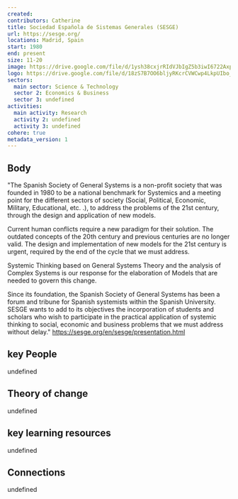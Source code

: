 ```yaml
---
created:
contributors: Catherine
title: Sociedad Española de Sistemas Generales (SESGE)
url: https://sesge.org/
locations: Madrid, Spain
start: 1980
end: present
size: 11-20
image: https://drive.google.com/file/d/1ysh38cxjrRIdVJbIgZ5b3iwI6722AxpE/view?usp=drive_link
logo: https://drive.google.com/file/d/18zS7B7OO6bljyRKcrCVWCwp4LkpUIbo_/view?usp=drive_link
sectors:
  main sector: Science & Technology
  sector 2: Economics & Business
  sector 3: undefined
activities: 
  main activity: Research
  activity 2: undefined
  activity 3: undefined
cohere: true
metadata_version: 1
---
```



## Body

"The Spanish Society of General Systems is a non-profit society that was founded in 1980 to be a national benchmark for Systemics and a meeting point for the different sectors of society (Social, Political, Economic, Military, Educational, etc. .), to address the problems of the 21st century, through the design and application of new models.

Current human conflicts require a new paradigm for their solution. The outdated concepts of the 20th century and previous centuries are no longer valid. The design and implementation of new models for the 21st century is urgent, required by the end of the cycle that we must address.

Systemic Thinking based on General Systems Theory and the analysis of Complex Systems is our response for the elaboration of Models that are needed to govern this change.

Since its foundation, the Spanish Society of General Systems has been a forum and tribune for Spanish systemists within the Spanish University. SESGE wants to add to its objectives the incorporation of students and scholars who wish to participate in the practical application of systemic thinking to social, economic and business problems that we must address without delay."
https://sesge.org/en/sesge/presentation.html 

## key People

undefined

## Theory of change

undefined

## key learning resources

undefined

## Connections

undefined


